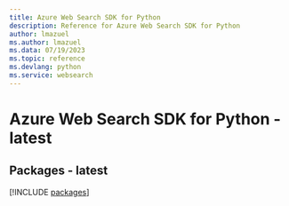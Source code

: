 ```yaml
---
title: Azure Web Search SDK for Python
description: Reference for Azure Web Search SDK for Python
author: lmazuel
ms.author: lmazuel
ms.data: 07/19/2023
ms.topic: reference
ms.devlang: python
ms.service: websearch
---
```

# Azure Web Search SDK for Python - latest
## Packages - latest
[!INCLUDE [packages](web-search-index.md)]